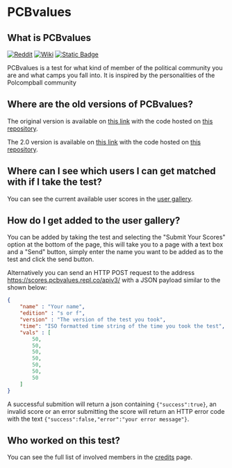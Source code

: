 # PCBvalues

## What is PCBvalues
[![Reddit](https://img.shields.io/badge/r%2FPolcompball-Reddit-%23FF4500?style=flat&logo=reddit)](https://www.reddit.com/r/Polcompball/)
[![Wiki](https://img.shields.io/badge/Polcompball-Wiki-%230000?style=flat&logo=wikipedia)](https://polcompball.wiki/wiki/Polcompball_Wiki)
[![Static Badge](https://img.shields.io/badge/Polcompball-Server-%235865F2?style=flat&logo=discord)
](https://discord.gg/pyEZttNQYu)

PCBvalues is a test for what kind of member of the political community you are and what camps you fall into. It is inspired by the personalities of the Polcompball community

## Where are the old versions of PCBvalues?
The original version is available on [this link](https://polcompballvalues.github.io/legacy/) with the code hosted on [this repository](https://github.com/Polcompballvalues/legacy).

The 2.0 version is available on [this link](https://polcompballvalues.github.io/) with the code hosted on [this repository](https://github.com/Polcompballvalues/polcompballvalues.github.io).

## Where can I see which users I can get matched with if I take the test?
You can see the current available user scores in the [user gallery](https://pcbvalues.github.io/gallery.html).

## How do I get added to the user gallery?
You can be added by taking the test and selecting the "Submit Your Scores" option at the bottom of the page, this will take you to a page with a text box and a "Send" button, simply enter the name you want to be added as to the test and click the send button.

Alternatively you can send an HTTP POST request to the address <https://scores.pcbvalues.repl.co/apiv3/> with a JSON payload similar to the shown below:
```json
{
    "name" : "Your name",
    "edition" : "s or f",
    "version" : "The version of the test you took",
    "time": "ISO formatted time string of the time you took the test",
    "vals" : [
        50,
        50,
        50,
        50,
        50,
        50,
        50
    ]
}
```
A successful submition will return a json containing `{"success":true}`, an invalid score or an error submitting the score will return an HTTP error code with the text `{"success":false,"error":"your error message"}`.


## Who worked on this test?
You can see the full list of involved members in the [credits](https://pcbvalues.github.io/credits.html) page.
